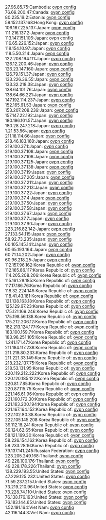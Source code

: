 27.96.85.75:Cambodia: [ovpn config](vpn/27_96_85_75.ovpn)  
76.69.200.47:Canada: [ovpn config](vpn/76_69_200_47.ovpn)  
80.235.19.2:Estonia: [ovpn config](vpn/80_235_19_2.ovpn)  
58.152.137.168:Hong Kong: [ovpn config](vpn/58_152_137_168.ovpn)  
106.167.225.137:Japan: [ovpn config](vpn/106_167_225_137.ovpn)  
111.216.137.2:Japan: [ovpn config](vpn/111_216_137_2.ovpn)  
113.147.151.106:Japan: [ovpn config](vpn/113_147_151_106.ovpn)  
116.65.226.152:Japan: [ovpn config](vpn/116_65_226_152.ovpn)  
118.154.10.97:Japan: [ovpn config](vpn/118_154_10_97.ovpn)  
118.5.50.214:Japan: [ovpn config](vpn/118_5_50_214.ovpn)  
122.208.194.111:Japan: [ovpn config](vpn/122_208_194_111.ovpn)  
126.12.200.46:Japan: [ovpn config](vpn/126_12_200_46.ovpn)  
126.23.147.160:Japan: [ovpn config](vpn/126_23_147_160.ovpn)  
126.79.151.37:Japan: [ovpn config](vpn/126_79_151_37.ovpn)  
133.226.36.55:Japan: [ovpn config](vpn/133_226_36_55.ovpn)  
133.32.218.38:Japan: [ovpn config](vpn/133_32_218_38.ovpn)  
138.64.101.76:Japan: [ovpn config](vpn/138_64_101_76.ovpn)  
138.64.66.221:Japan: [ovpn config](vpn/138_64_66_221.ovpn)  
147.192.114.237:Japan: [ovpn config](vpn/147_192_114_237.ovpn)  
152.165.61.53:Japan: [ovpn config](vpn/152_165_61_53.ovpn)  
153.207.208.236:Japan: [ovpn config](vpn/153_207_208_236.ovpn)  
157.147.22.192:Japan: [ovpn config](vpn/157_147_22_192.ovpn)  
180.196.101.57:Japan: [ovpn config](vpn/180_196_101_57.ovpn)  
180.28.247.218:Japan: [ovpn config](vpn/180_28_247_218.ovpn)  
1.21.53.56:Japan: [ovpn config](vpn/1_21_53_56.ovpn)  
211.18.114.66:Japan: [ovpn config](vpn/211_18_114_66.ovpn)  
218.46.183.168:Japan: [ovpn config](vpn/218_46_183_168.ovpn)  
219.100.37.1:Japan: [ovpn config](vpn/219_100_37_1.ovpn)  
219.100.37.108:Japan: [ovpn config](vpn/219_100_37_108.ovpn)  
219.100.37.109:Japan: [ovpn config](vpn/219_100_37_109.ovpn)  
219.100.37.125:Japan: [ovpn config](vpn/219_100_37_125.ovpn)  
219.100.37.138:Japan: [ovpn config](vpn/219_100_37_138.ovpn)  
219.100.37.19:Japan: [ovpn config](vpn/219_100_37_19.ovpn)  
219.100.37.205:Japan: [ovpn config](vpn/219_100_37_205.ovpn)  
219.100.37.211:Japan: [ovpn config](vpn/219_100_37_211.ovpn)  
219.100.37.213:Japan: [ovpn config](vpn/219_100_37_213.ovpn)  
219.100.37.22:Japan: [ovpn config](vpn/219_100_37_22.ovpn)  
219.100.37.4:Japan: [ovpn config](vpn/219_100_37_4.ovpn)  
219.100.37.50:Japan: [ovpn config](vpn/219_100_37_50.ovpn)  
219.100.37.58:Japan: [ovpn config](vpn/219_100_37_58.ovpn)  
219.100.37.67:Japan: [ovpn config](vpn/219_100_37_67.ovpn)  
219.100.37.7:Japan: [ovpn config](vpn/219_100_37_7.ovpn)  
219.100.37.90:Japan: [ovpn config](vpn/219_100_37_90.ovpn)  
223.216.82.142:Japan: [ovpn config](vpn/223_216_82_142.ovpn)  
27.133.54.115:Japan: [ovpn config](vpn/27_133_54_115.ovpn)  
58.92.73.235:Japan: [ovpn config](vpn/58_92_73_235.ovpn)  
60.105.145.141:Japan: [ovpn config](vpn/60_105_145_141.ovpn)  
60.65.193.164:Japan: [ovpn config](vpn/60_65_193_164.ovpn)  
60.71.14.202:Japan: [ovpn config](vpn/60_71_14_202.ovpn)  
60.96.218.25:Japan: [ovpn config](vpn/60_96_218_25.ovpn)  
112.157.96.162:Korea Republic of: [ovpn config](vpn/112_157_96_162.ovpn)  
112.165.86.117:Korea Republic of: [ovpn config](vpn/112_165_86_117.ovpn)  
114.205.208.206:Korea Republic of: [ovpn config](vpn/114_205_208_206.ovpn)  
115.161.28.185:Korea Republic of: [ovpn config](vpn/115_161_28_185.ovpn)  
117.17.186.76:Korea Republic of: [ovpn config](vpn/117_17_186_76.ovpn)  
118.32.224.149:Korea Republic of: [ovpn config](vpn/118_32_224_149.ovpn)  
118.41.43.181:Korea Republic of: [ovpn config](vpn/118_41_43_181.ovpn)  
121.138.163.18:Korea Republic of: [ovpn config](vpn/121_138_163_18.ovpn)  
125.129.67.23:Korea Republic of: [ovpn config](vpn/125_129_67_23.ovpn)  
175.121.169.246:Korea Republic of: [ovpn config](vpn/175_121_169_246.ovpn)  
175.198.56.138:Korea Republic of: [ovpn config](vpn/175_198_56_138.ovpn)  
175.212.206.12:Korea Republic of: [ovpn config](vpn/175_212_206_12.ovpn)  
182.213.124.177:Korea Republic of: [ovpn config](vpn/182_213_124_177.ovpn)  
183.100.159.7:Korea Republic of: [ovpn config](vpn/183_100_159_7.ovpn)  
183.96.251.105:Korea Republic of: [ovpn config](vpn/183_96_251_105.ovpn)  
1.241.171.47:Korea Republic of: [ovpn config](vpn/1_241_171_47.ovpn)  
211.184.117.238:Korea Republic of: [ovpn config](vpn/211_184_117_238.ovpn)  
211.219.80.233:Korea Republic of: [ovpn config](vpn/211_219_80_233.ovpn)  
211.221.33.149:Korea Republic of: [ovpn config](vpn/211_221_33_149.ovpn)  
218.232.137.75:Korea Republic of: [ovpn config](vpn/218_232_137_75.ovpn)  
218.53.131.95:Korea Republic of: [ovpn config](vpn/218_53_131_95.ovpn)  
220.119.212.222:Korea Republic of: [ovpn config](vpn/220_119_212_222.ovpn)  
220.120.185.122:Korea Republic of: [ovpn config](vpn/220_120_185_122.ovpn)  
220.81.7.85:Korea Republic of: [ovpn config](vpn/220_81_7_85.ovpn)  
220.87.115.75:Korea Republic of: [ovpn config](vpn/220_87_115_75.ovpn)  
221.146.61.96:Korea Republic of: [ovpn config](vpn/221_146_61_96.ovpn)  
221.160.172.30:Korea Republic of: [ovpn config](vpn/221_160_172_30.ovpn)  
221.163.200.194:Korea Republic of: [ovpn config](vpn/221_163_200_194.ovpn)  
221.167.164.152:Korea Republic of: [ovpn config](vpn/221_167_164_152.ovpn)  
222.102.80.38:Korea Republic of: [ovpn config](vpn/222_102_80_38.ovpn)  
222.105.145.208:Korea Republic of: [ovpn config](vpn/222_105_145_208.ovpn)  
39.112.18.241:Korea Republic of: [ovpn config](vpn/39_112_18_241.ovpn)  
39.124.62.65:Korea Republic of: [ovpn config](vpn/39_124_62_65.ovpn)  
58.121.169.30:Korea Republic of: [ovpn config](vpn/58_121_169_30.ovpn)  
58.226.154.162:Korea Republic of: [ovpn config](vpn/58_226_154_162.ovpn)  
58.233.28.16:Korea Republic of: [ovpn config](vpn/58_233_28_16.ovpn)  
79.137.141.245:Russian Federation: [ovpn config](vpn/79_137_141_245.ovpn)  
223.205.249.168:Thailand: [ovpn config](vpn/223_205_249_168.ovpn)  
49.228.100.176:Thailand: [ovpn config](vpn/49_228_100_176.ovpn)  
49.228.178.226:Thailand: [ovpn config](vpn/49_228_178_226.ovpn)  
138.229.193.55:United States: [ovpn config](vpn/138_229_193_55.ovpn)  
47.229.125.232:United States: [ovpn config](vpn/47_229_125_232.ovpn)  
71.59.237.215:United States: [ovpn config](vpn/71_59_237_215.ovpn)  
73.219.210.96:United States: [ovpn config](vpn/73_219_210_96.ovpn)  
73.228.74.110:United States: [ovpn config](vpn/73_228_74_110.ovpn)  
76.138.176.193:United States: [ovpn config](vpn/76_138_176_193.ovpn)  
76.183.144.65:United States: [ovpn config](vpn/76_183_144_65.ovpn)  
1.52.191.164:Viet Nam: [ovpn config](vpn/1_52_191_164.ovpn)  
42.116.144.3:Viet Nam: [ovpn config](vpn/42_116_144_3.ovpn)  
